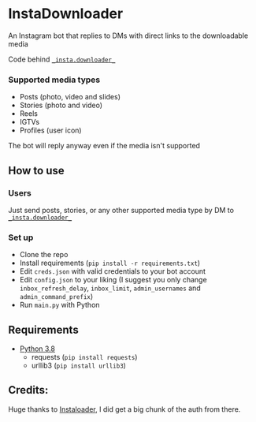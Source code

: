 # InstaDownloader
An Instagram bot that replies to DMs with direct links to the downloadable media

Code behind [`_insta.downloader_`](https://www.instagram.com/_insta.downloader_/)

### Supported media types
- Posts (photo, video and slides)
- Stories (photo and video)
- Reels
- IGTVs
- Profiles (user icon)

The bot will reply anyway even if the media isn't supported

## How to use
### Users
Just send posts, stories, or any other supported media type by DM to [`_insta.downloader_`](https://www.instagram.com/_insta.downloader_/)

### Set up
- Clone the repo
- Install requirements (`pip install -r requirements.txt`)
- Edit `creds.json` with valid credentials to your bot account
- Edit `config.json` to your liking (I suggest you only change `inbox_refresh_delay`, `inbox_limit`, `admin_usernames` and `admin_command_prefix`)
- Run `main.py` with Python

## Requirements
- [Python 3.8](https://www.python.org/downloads/)
   - requests (`pip install requests`)
   - urllib3 (`pip install urllib3`)


## Credits:
Huge thanks to [Instaloader](https://github.com/instaloader/instaloader), I did get a big chunk of the auth from there.
